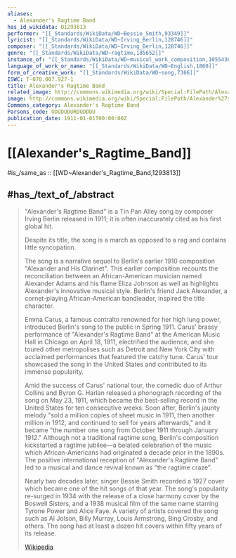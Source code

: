 ```yaml
---
aliases:
  - Alexander's Ragtime Band
has_id_wikidata: Q1293813
performer: "[[_Standards/WikiData/WD~Bessie_Smith,93349]]"
lyricist: "[[_Standards/WikiData/WD~Irving_Berlin,128746]]"
composer: "[[_Standards/WikiData/WD~Irving_Berlin,128746]]"
genre: "[[_Standards/WikiData/WD~ragtime,185652]]"
instance_of: "[[_Standards/WikiData/WD~musical_work_composition,105543609]]"
language_of_work_or_name: "[[_Standards/WikiData/WD~English,1860]]"
form_of_creative_work: "[[_Standards/WikiData/WD~song,7366]]"
ISWC: T-070.007.927-1
title: Alexander's Ragtime Band
related_image: http://commons.wikimedia.org/wiki/Special:FilePath/Alexander%27s%20Ragtime%20Band%201.jpeg
image: http://commons.wikimedia.org/wiki/Special:FilePath/Alexander%27s%20Ragtime%20Band%201.jpeg
Commons_category: Alexander's Ragtime Band
Parsons_code: UDUDUDURDUDDDU
publication_date: 1911-01-01T00:00:00Z
---
```


# [[Alexander's_Ragtime_Band]] 

#is_/same_as :: [[WD~Alexander's_Ragtime_Band,1293813]] 

## #has_/text_of_/abstract 

> "Alexander's Ragtime Band" is a Tin Pan Alley song by composer Irving Berlin released in 1911; 
> it is often inaccurately cited as his first global hit. 
> 
> Despite its title, the song is a march as opposed to a rag and contains little syncopation. 
> 
> The song is a narrative sequel to Berlin's earlier 1910 composition "Alexander and His Clarinet". 
> This earlier composition recounts the reconciliation 
> between an African-American musician named Alexander Adams and his flame Eliza Johnson 
> as well as highlights Alexander's innovative musical style. 
> Berlin's friend Jack Alexander, a cornet-playing African-American bandleader, 
> inspired the title character.
>
> Emma Carus, a famous contralto renowned for her high lung power, introduced Berlin's song to the public in Spring 1911. Carus' brassy performance of "Alexander's Ragtime Band" at the American Music Hall in Chicago on April 18, 1911, electrified the audience, and she toured other metropolises such as Detroit and New York City with acclaimed performances that featured the catchy tune. Carus' tour showcased the song in the United States and contributed to its immense popularity.
>
> Amid the success of Carus' national tour, the comedic duo of Arthur Collins and Byron G. Harlan released a phonograph recording of the song on May 23, 1911, which became the best-selling record in the United States for ten consecutive weeks. Soon after, Berlin's jaunty melody "sold a million copies of sheet music in 1911, then another million in 1912, and continued to sell for years afterwards," and it became "the number one song from October 1911 through January 1912." Although not a traditional ragtime song, Berlin's composition kickstarted a ragtime jubilee—a belated celebration of the music which African-Americans had originated a decade prior in the 1890s. The positive international reception of "Alexander's Ragtime Band" led to a musical and dance revival known as "the ragtime craze".
>
> Nearly two decades later, singer Bessie Smith recorded a 1927 cover which became one of the hit songs of that year. The song's popularity re-surged in 1934 with the release of a close harmony cover by the Boswell Sisters, and a 1938 musical film of the same name starring Tyrone Power and Alice Faye. A variety of artists covered the song such as Al Jolson, Billy Murray, Louis Armstrong, Bing Crosby, and others. The song had at least a dozen hit covers within fifty years of its release.
>
> [Wikipedia](https://en.wikipedia.org/wiki/Alexander's%20Ragtime%20Band) 

